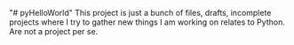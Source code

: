 "# pyHelloWorld" 
This project is just a bunch of files, drafts, incomplete projects where I try to gather new things I am working on relates to Python.
Are not a project per se.
